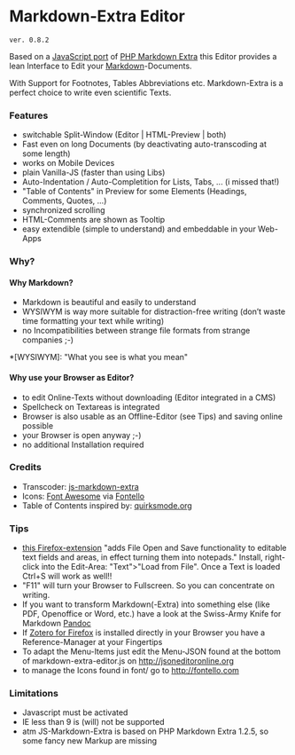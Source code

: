 # Markdown-Extra Editor

	ver. 0.8.2

Based on a 
[JavaScript port](https://github.com/tanakahisateru/js-markdown-extra) 
of 
[PHP Markdown Extra](http://michelf.ca/projects/php-markdown/extra) 
this Editor provides a lean Interface to Edit your 
[Markdown](http://daringfireball.net/projects/markdown)-Documents. 

With Support for Footnotes, Tables Abbreviations etc. Markdown-Extra is a perfect choice to write even scientific Texts.

### Features

* switchable Split-Window (Editor | HTML-Preview | both)
* Fast even on long Documents (by deactivating auto-transcoding at some length)
* works on Mobile Devices
* plain Vanilla-JS (faster than using Libs)
* Auto-Indentation / Auto-Completition for Lists, Tabs, ... (i missed that!)
* "Table of Contents" in Preview for some Elements (Headings, Comments, Quotes, ...)
* synchronized scrolling
* HTML-Comments are shown as Tooltip <!-- i like to comment my texts -->
* easy extendible (simple to understand) and embeddable in your Web-Apps

### Why?

#### Why  Markdown?

* Markdown is beautiful and easily to understand
* WYSIWYM is way more suitable for distraction-free writing (don’t waste time formatting your text while writing)
* no Incompatibilities between strange file formats from strange companies ;-)

*[WYSIWYM]: "What you see is what you mean"

#### Why use your Browser as Editor?

* to edit Online-Texts without downloading (Editor integrated in a CMS)
* Spellcheck on Textareas is integrated
* Browser is also usable as an Offline-Editor (see Tips) and saving online possible
* your Browser is open anyway ;-)
* no additional Installation required

### Credits

* Transcoder: [js-markdown-extra](//github.com/tanakahisateru/js-markdown-extra)
* Icons: [Font Awesome](http://fontawesome.io) via [Fontello](http://fontello.com)
* Table of Contents inspired by: [quirksmode.org](http://www.quirksmode.org/js/contents.html)

### Tips

* [this Firefox-extension](https://addons.mozilla.org/en-US/firefox/addon/save-text-area) "adds File Open and Save functionality to editable text fields and areas, in effect turning them into notepads." Install, right-click into the Edit-Area: "Text">"Load from File". Once a Text is loaded Ctrl+S will work as well!!
* "F11" will turn your Browser to Fullscreen. So you can concentrate on writing.
* If you want to transform Markdown(-Extra) into something else (like PDF, Openoffice or Word, etc.) have a look at the Swiss-Army Knife for Markdown [Pandoc](http://johnmacfarlane.net/pandoc)
* If [Zotero for Firefox](https://www.zotero.org) is installed directly in your Browser you have a Reference-Manager at your Fingertips
* To adapt the Menu-Items just edit the Menu-JSON found at the bottom of markdown-extra-editor.js on <http://jsoneditoronline.org>
* to manage the Icons found in font/ go to <http://fontello.com>

### Limitations

* Javascript must be activated
* IE less than 9 is (will) not be supported
* atm JS-Markdown-Extra is based on PHP Markdown Extra 1.2.5, so some fancy new Markup are missing


